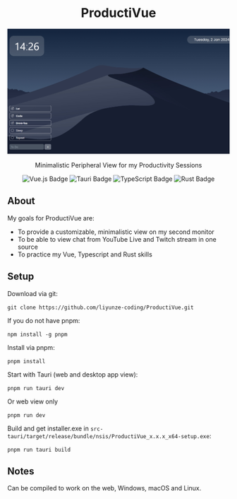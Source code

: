 <center>

# ProductiVue

![ProductiVue](./public/ProductiVue.webp)

Minimalistic Peripheral View for my Productivity Sessions

![Vue.js Badge](https://img.shields.io/badge/Vue.js-4FC08D?logo=vuedotjs&logoColor=fff&style=for-the-badge)
![Tauri Badge](https://img.shields.io/badge/Tauri-24C8D8?logo=tauri&logoColor=fff&style=for-the-badge)
![TypeScript Badge](https://img.shields.io/badge/TypeScript-3178C6?logo=typescript&logoColor=fff&style=for-the-badge)
![Rust Badge](https://img.shields.io/badge/Rust-000?logo=rust&logoColor=fff&style=for-the-badge)

</center>

## About

My goals for ProductiVue are:

- To provide a customizable, minimalistic view on my second monitor
- To be able to view chat from YouTube Live and Twitch stream in one source
- To practice my Vue, Typescript and Rust skills

## Setup

Download via git:

```
git clone https://github.com/liyunze-coding/ProductiVue.git
```

If you do not have pnpm:

```
npm install -g pnpm
```

Install via pnpm:

```
pnpm install
```

Start with Tauri (web and desktop app view):

```
pnpm run tauri dev
```

Or web view only

```
pnpm run dev
```

Build and get installer.exe in `src-tauri/target/release/bundle/nsis/ProductiVue_x.x.x_x64-setup.exe`:

```
pnpm run tauri build
```

## Notes

Can be compiled to work on the web, Windows, macOS and Linux.

